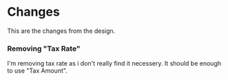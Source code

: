 # Changes

This are the changes from the design.

### Removing "Tax Rate"

I'm removing tax rate as i don't really find it necessery. It should be enough to use "Tax Amount".



